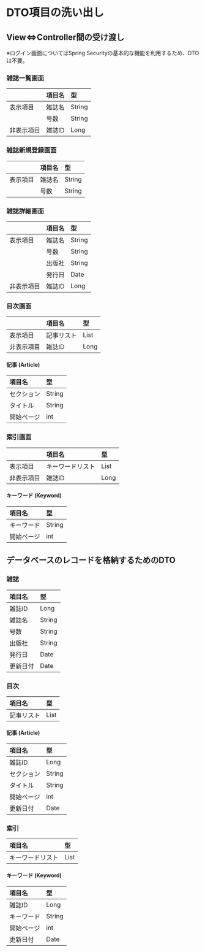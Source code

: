 # DTO項目の洗い出し

## View⇔Controller間の受け渡し
※ログイン画面についてはSpring Securityの基本的な機能を利用するため、DTOは不要。

### 雑誌一覧画面
|					|項目名	|型|
|:--|:--|:--|
|表示項目		|雑誌名	|String|
|					|号数	|String|
|非表示項目	|雑誌ID	|Long|

### 雑誌新規登録画面
|				|項目名	|型|
|:--|:--|:--|
|表示項目	|雑誌名	|String|
|				|号数	|String|

### 雑誌詳細画面
|					|項目名	|型|
|:--|:--|:--|
|表示項目		|雑誌名	|String|
|					|号数	|String|
|					|出版社	|String|
|					|発行日	|Date|
|非表示項目	|雑誌ID	|Long|

### 目次画面
|					|項目名		|型|
|:--|:--|:--|
|表示項目		|記事リスト	|List<Article>|
|非表示項目	|雑誌ID		|Long|

#### 記事 (Article)
|項目名			|型|
|:--|:--|
|セクション		|String|
|タイトル			|String|
|開始ページ	|int|

### 索引画面
|					|項目名				|型|
|:--|:--|:--|
|表示項目		|キーワードリスト	|List<Keyword>|
|非表示項目	|雑誌ID				|Long|

#### キーワード (Keyword)
|項目名			|型|
|:--|:--|
|キーワード		|String|
|開始ページ	|int|

## データベースのレコードを格納するためのDTO
### 雑誌
|項目名		|型|
|:--|:--|
|雑誌ID		|Long|
|雑誌名		|String|
|号数		|String|
|出版社		|String|
|発行日		|Date|
|更新日付	|Date|

### 目次
|項目名		|型|
|:--|:--|
|記事リスト	|List<Article>|

#### 記事 (Article)
|項目名			|型|
|:--|:--|
|雑誌ID			|Long|
|セクション		|String|
|タイトル			|String|
|開始ページ	|int|
|更新日付		|Date|

### 索引
|項目名				|型|
|:--|:--|
|キーワードリスト	|List<Keyword>|

#### キーワード (Keyword)
|項目名			|型|
|:--|:--|
|雑誌ID			|Long|
|キーワード		|String|
|開始ページ	|int|
|更新日付		|Date|
